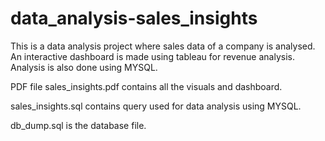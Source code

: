 # data_analysis-sales_insights

This is a data analysis project where sales data of a company is analysed.
An interactive dashboard is made using tableau for revenue analysis.
Analysis is also done using MYSQL. 

PDF file sales_insights.pdf contains all the visuals and dashboard.

sales_insights.sql contains query used for data analysis using MYSQL.

db_dump.sql is the database file.

 
